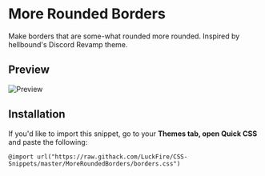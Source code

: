 # More Rounded Borders
Make borders that are some-what rounded more rounded. Inspired by hellbound's Discord Revamp theme.

## Preview
![Preview](https://cdn.discordapp.com/attachments/399424790764716033/754252422033178694/unknown.png)

## Installation
If you'd like to import this snippet, go to your **Themes tab, open Quick CSS** and paste the following: 

	@import url("https://raw.githack.com/LuckFire/CSS-Snippets/master/MoreRoundedBorders/borders.css")
